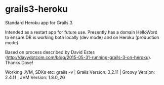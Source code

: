 # grails3-heroku
Standard Heroku app for Grails 3.

Intended as a restart app for future use. Presently has a domain HelloWord to ensure DB is working both locally (dev mode) and on Heroku (production mode).

Based on process described by David Estes (http://davydotcom.com/blog/2015-05-31-running-grails-3-on-heroku). Thanks Dave!

Working JVM, SDKs etc:
grails -v
| Grails Version: 3.2.11
| Groovy Version: 2.4.11
| JVM Version: 1.8.0_20

